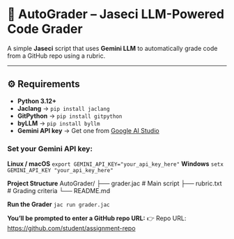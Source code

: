 # 🧠 AutoGrader – Jaseci LLM-Powered Code Grader

A simple **Jaseci** script that uses **Gemini LLM** to automatically grade code from a GitHub repo using a rubric.

---

## ⚙️ Requirements

- **Python 3.12+**
- **Jaclang** → `pip install jaclang`
- **GitPython** → `pip install gitpython`
- **byLLM** → `pip install byllm`
- **Gemini API key** → Get one from [Google AI Studio](https://aistudio.google.com/app/apikey)

### Set your Gemini API key:
**Linux / macOS**
`export GEMINI_API_KEY="your_api_key_here"`
**Windows**
`setx GEMINI_API_KEY "your_api_key_here"`

**Project Structure**
AutoGrader/
├── grader.jac      # Main script
├── rubric.txt      # Grading criteria
└── README.md

**Run the Grader**
`jac run grader.jac`

**You’ll be prompted to enter a GitHub repo URL:**
👉 Repo URL: https://github.com/student/assignment-repo


